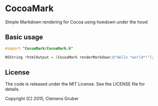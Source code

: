# CocoaMark
Simple Markdown rendering for Cocoa using hoedown under the hood

## Basic usage

```objective-c
#import "CocoaMark/CocoaMark.h"

NSString *htmlOutput = [CocoaMark renderMarkdown:@"Hello *world*!"];
```

## License

The code is released under the MIT License. See the LICENSE file for details.

Copyright (C) 2015, Clemens Gruber
